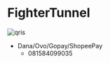 # FighterTunnel

![qris](https://github.com/FighterTunnel/tunnel/raw/main/fodder/bhoikfostyahya/ftvpn.png)
- Dana/Ovo/Gopay/ShopeePay
  - 081584099035
